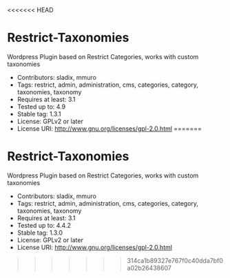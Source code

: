 <<<<<<< HEAD
# Restrict-Taxonomies
Wordpress Plugin based on Restrict Categories, works with custom taxonomies


* Contributors: sladix, mmuro
* Tags: restrict, admin, administration, cms, categories, category, taxonomies, taxonomy
* Requires at least: 3.1
* Tested up to: 4.9
* Stable tag: 1.3.1
* License: GPLv2 or later
* License URI: http://www.gnu.org/licenses/gpl-2.0.html
=======
# Restrict-Taxonomies
Wordpress Plugin based on Restrict Categories, works with custom taxonomies


* Contributors: sladix, mmuro
* Tags: restrict, admin, administration, cms, categories, category, taxonomies, taxonomy
* Requires at least: 3.1
* Tested up to: 4.4.2
* Stable tag: 1.3.0
* License: GPLv2 or later
* License URI: http://www.gnu.org/licenses/gpl-2.0.html
>>>>>>> 314ca1b89327e767f0c40dda7bf0a02b26438607
